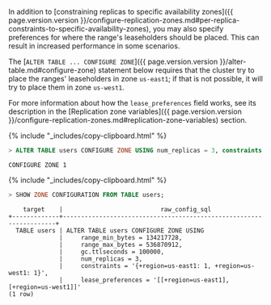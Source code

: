 In addition to [constraining replicas to specific availability zones]({{ page.version.version }}/configure-replication-zones.md#per-replica-constraints-to-specific-availability-zones), you may also specify preferences for where the range's leaseholders should be placed.  This can result in increased performance in some scenarios.

The [`ALTER TABLE ... CONFIGURE ZONE`]({{ page.version.version }}/alter-table.md#configure-zone) statement below requires that the cluster try to place the ranges' leaseholders in zone `us-east1`; if that is not possible, it will try to place them in zone `us-west1`.

For more information about how the `lease_preferences` field works, see its description in the [Replication zone variables]({{ page.version.version }}/configure-replication-zones.md#replication-zone-variables) section.

{% include "_includes/copy-clipboard.html" %}
~~~ sql
> ALTER TABLE users CONFIGURE ZONE USING num_replicas = 3, constraints = '{"+region=us-east1": 1, "+region=us-west1": 1}', lease_preferences = '[[+region=us-east1], [+region=us-west1]]';
~~~

~~~
CONFIGURE ZONE 1
~~~

{% include "_includes/copy-clipboard.html" %}
~~~ sql
> SHOW ZONE CONFIGURATION FROM TABLE users;
~~~

~~~
    target    |                           raw_config_sql
+-------------+--------------------------------------------------------------------+
  TABLE users | ALTER TABLE users CONFIGURE ZONE USING
              |     range_min_bytes = 134217728,
              |     range_max_bytes = 536870912,
              |     gc.ttlseconds = 100000,
              |     num_replicas = 3,
              |     constraints = '{+region=us-east1: 1, +region=us-west1: 1}',
              |     lease_preferences = '[[+region=us-east1], [+region=us-west1]]'
(1 row)
~~~
